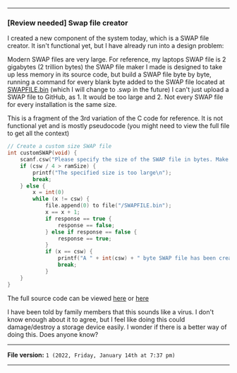 ***

### [Review needed] Swap file creator

I created a new component of the system today, which is a SWAP file creator. It isn't functional yet, but I have already run into a design problem:

Modern SWAP files are very large. For reference, my laptops SWAP file is 2 gigabytes (2 trillion bytes) the SWAP file maker I made is designed to take up less memory in its source code, but build a SWAP file byte by byte, running a command for every blank byte added to the SWAP file located at [SWAPFILE.bin](https://github.com/seanpm2001/WacOS/blob/WacOS-dev/SWAPFILE.bin) (which I will change to .swp in the future) I can't just upload a SWAP file to GitHub, as 1. It would be too large and 2. Not every SWAP file for every installation is the same size.

This is a fragment of the 3rd variation of the C code for reference. It is not functional yet and is mostly pseudocode (you might need to view the full file to get all the context)

```c
// Create a custom size SWAP file
int customSWAP(void) {
	scanf.csw("Please specify the size of the SWAP file in bytes. Make sure the SWAP file is less than 1/4 of your RAM size\n");
	if (csw / 4 > ramSize) {
		printf("The specified size is too large\n");
		break;
	} else {
		x = int(0)
		while (x != csw) {
			file.append(0) to file("/SWAPFILE.bin");
			x == x + 1;
			if response == true {
				response == false;
			} else if response == false {
				response == true;
			}
			if (x == csw) {
				printf("A " + int(csw) + " byte SWAP file has been created!\n");
				break;
			}
	}
}
```

The full source code can be viewed [here](https://github.com/seanpm2001/WacOS/blob/WacOS-dev/VIRTUAL-MEMORY.c) or [here](https://github.com/seanpm2001/WacOS/blob/WacOS-dev/SWAPFILE_CREATOR.c)

I have been told by family members that this sounds like a virus. I don't know enough about it to agree, but I feel like doing this could damage/destroy a storage device easily. I wonder if there is a better way of doing this. Does anyone know?

***

**File version:** `1 (2022, Friday, January 14th at 7:37 pm)`

***
